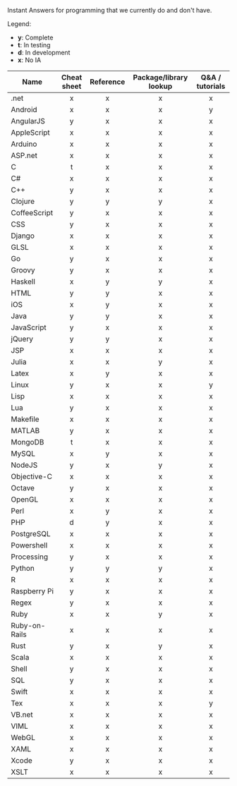 Instant Answers for programming that we currently do and don't have.

Legend:
* **y**: Complete
* **t**: In testing
* **d**: In development
* **x**: No IA

Name | Cheat sheet | Reference | Package/library lookup | Q&A / tutorials
----|:----:|:----:|:----:|:----:
.net | x | x | x | x
Android | x | x | x | y
AngularJS | y | x | x | x
AppleScript | x | x | x | x
Arduino | x | x | x | x
ASP.net | x | x | x | x
C | t | x | x | x
C# | x | x | x | x
C++ | y | x | x | x
Clojure | y | y | y | x
CoffeeScript | y | x | x | x
CSS | y | x | x | x
Django | x | x | x | x
GLSL | x | x | x | x
Go | y | x | x | x
Groovy | y | x | x | x
Haskell | x | y | y | x
HTML | y | y | x | x
iOS | x | y | x | x
Java | y | y | x | x
JavaScript | y | x | x | x
jQuery | y | y | x | x
JSP | x | x | x | x
Julia | x | x | y | x
Latex | x | y | x | x
Linux | y | x | x | y
Lisp | x | x | x | x
Lua | y | x | x | x
Makefile | x | x | x | x
MATLAB | y | x | x | x
MongoDB | t | x | x | x
MySQL | x | y | x | x
NodeJS | y | x | y | x
Objective-C | x | x | x | x
Octave | y | x | x | x
OpenGL | x | x | x | x
Perl | x | y | x | x
PHP | d | y | x | x
PostgreSQL | x | x | x | x
Powershell | x | x | x | x
Processing | y | x | x | x
Python | y | y | y | x
R | x | x | x | x
Raspberry Pi | y | x | x | x
Regex | y | x | x | x
Ruby | x | x | y | x
Ruby-on-Rails | x | x | x | x
Rust | y | x | y | x
Scala | x | x | x | x
Shell | y | x | x | x
SQL | y | x | x | x
Swift | x | x | x | x
Tex | x | x | x | y
VB.net | x | x | x | x
VIML | x | x | x | x
WebGL | x | x | x | x
XAML | x | x | x | x
Xcode | y | x | x | x
XSLT | x | x | x | x